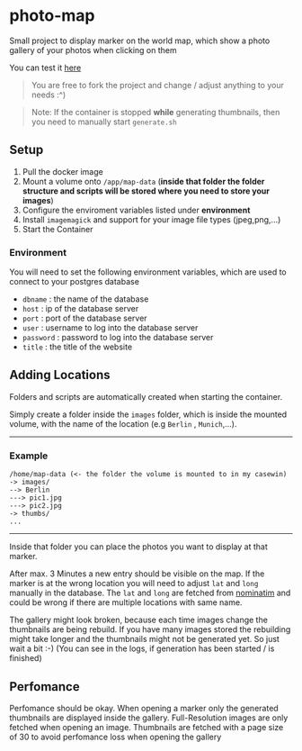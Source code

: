 # photo-map
Small project to display marker on the world map, which show a photo gallery of your photos when clicking on them

You can test it [here](https://travel.ax4w.me)

> You are free to fork the project and change / adjust anything to your needs :^)

> Note: If the container is stopped **while** generating thumbnails, then you need to manually start `generate.sh`

## Setup
1. Pull the docker image
2. Mount a volume onto `/app/map-data` (**inside that folder the folder structure and scripts will be stored where you need to store your images**)
3. Configure the enviroment variables listed under **environment**
4. Install `imagemagick` and support for your image file types (jpeg,png,...)
5. Start the Container

### Environment
You will need to set the following environment variables, which are used to connect to your postgres database
- `dbname` : the name of the database
- `host` : ip of the database server
- `port` : port of the database server
- `user` : username to log into the database server
- `password` : password to log into the database server
- `title` : the title of the website

## Adding Locations
Folders and scripts are automatically created when starting the container.

Simply create a folder inside the `images` folder, which is inside the mounted volume, with the name of the location (e.g `Berlin` , `Munich`,...).

---
### Example
```
/home/map-data (<- the folder the volume is mounted to in my casewin)
-> images/
--> Berlin
---> pic1.jpg
---> pic2.jpg
-> thumbs/
...
```
---

Inside that folder you can place the photos you want to display at that marker.

After max. 3 Minutes a new entry should be visible on the map. If the marker is at the wrong location you will need to adjust `lat` and `long` manually in the database.
The `lat` and `long` are fetched from [nominatim](https://nominatim.openstreetmap.org/) and could be wrong if there are multiple locations with same name.

The gallery might look broken, because each time images change the thumbnails are being rebuild. If you have many images stored the rebuilding might take longer and the
thumbnails might not be generated yet. So just wait a bit :-) (You can see in the logs, if generation has been started / is finished)

## Perfomance
Perfomance should be okay. When opening a marker only the generated thumbnails are displayed inside the gallery. Full-Resolution images are only fetched when opening an image. Thumbnails are fetched with a page size of 30 to avoid perfomance loss when opening the gallery
